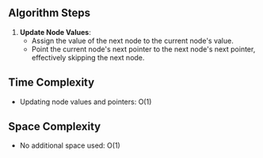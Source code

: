 ## Algorithm Steps

1. **Update Node Values**:
   - Assign the value of the next node to the current node's value.
   - Point the current node's next pointer to the next node's next pointer, effectively skipping the next node.

## Time Complexity

- Updating node values and pointers: O(1)

## Space Complexity

- No additional space used: O(1)
